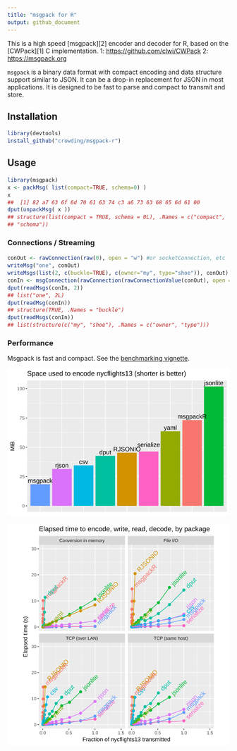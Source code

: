 ```yaml
---
title: "msgpack for R"
output: github_document
---
```


This is a high speed [msgpack][2] encoder and decoder for R, based on the
[CWPack][1] C implementation.
1: https://github.com/clwi/CWPack
2: https://msgpack.org

`msgpack` is a binary data format with compact encoding and data
structure support similar to JSON. It can be a drop-in replacement for
JSON in most applications. It is designed to be fast to parse and
compact to transmit and store.



## Installation


```r
library(devtools)
install_github("crowding/msgpack-r")
```

## Usage


```r
library(msgpack)
x <- packMsg( list(compact=TRUE, schema=0) )
x
##  [1] 82 a7 63 6f 6d 70 61 63 74 c3 a6 73 63 68 65 6d 61 00
dput(unpackMsg( x ))
## structure(list(compact = TRUE, schema = 0L), .Names = c("compact", 
## "schema"))
```

### Connections / Streaming


```r
conOut <- rawConnection(raw(0), open = "w") #or socketConnection, etc
writeMsg("one", conOut)
writeMsgs(list(2, c(buckle=TRUE), c(owner="my", type="shoe")), conOut)
conIn <- msgConnection(rawConnection(rawConnectionValue(conOut), open = "r"))
dput(readMsgs(conIn, 2))
## list("one", 2L)
dput(readMsg(conIn))
## structure(TRUE, .Names = "buckle")
dput(readMsgs(conIn))
## list(structure(c("my", "shoe"), .Names = c("owner", "type")))
```

### Performance

Msgpack is fast and compact. See the [benchmarking vignette](vignettes/comparison.html).

![Plot of time taken to transmit dataset, vs size of dataset, for each encoder under four conditions.](gh/space.svg)

![Comparison of space used by each encoder to encode a test dataset.](gh/time.svg)
